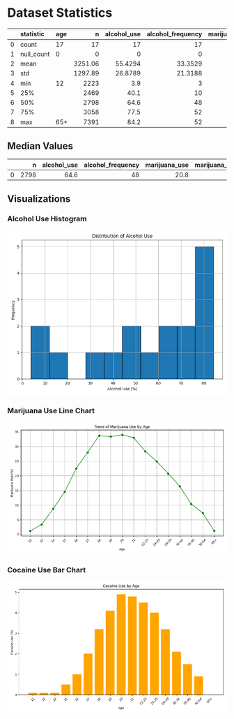 # Dataset Statistics
|    | statistic   | age   |       n |   alcohol_use |   alcohol_frequency |   marijuana_use |   marijuana_frequency |   cocaine_use | cocaine_frequency   |   crack_use | crack_frequency   |   heroin_use | heroin_frequency   |   hallucinogen_use |   hallucinogen_frequency |   inhalant_use | inhalant_frequency   |   pain_releiver_use |   pain_releiver_frequency |   oxycontin_use | oxycontin_frequency   |   tranquilizer_use |   tranquilizer_frequency |   stimulant_use |   stimulant_frequency |   meth_use | meth_frequency   |   sedative_use |   sedative_frequency |
|---:|:------------|:------|--------:|--------------:|--------------------:|----------------:|----------------------:|--------------:|:--------------------|------------:|:------------------|-------------:|:-------------------|-------------------:|-------------------------:|---------------:|:---------------------|--------------------:|--------------------------:|----------------:|:----------------------|-------------------:|-------------------------:|----------------:|----------------------:|-----------:|:-----------------|---------------:|---------------------:|
|  0 | count       | 17    |   17    |       17      |             17      |         17      |               17      |      17       | 17                  |   17        | 17                |    17        | 17                 |           17       |                 17       |      17        | 17                   |            17       |                   17      |       17        | 17                    |           17       |                  17      |        17       |               17      |  17        | 17               |      17        |              17      |
|  1 | null_count  | 0     |    0    |        0      |              0      |          0      |                0      |       0       | 0                   |    0        | 0                 |     0        | 0                  |            0       |                  0       |       0        | 0                    |             0       |                    0      |        0        | 0                     |            0       |                   0      |         0       |                0      |   0        | 0                |       0        |               0      |
|  2 | mean        |       | 3251.06 |       55.4294 |             33.3529 |         18.9235 |               42.9412 |       2.17647 |                     |    0.294118 |                   |     0.352941 |                    |            3.39412 |                  8.41176 |       1.38824  |                      |             6.27059 |                   14.7059 |        0.935294 |                       |            2.80588 |                  11.7353 |         1.91765 |               31.1471 |   0.382353 |                  |       0.282353 |              19.3824 |
|  3 | std         |       | 1297.89 |       26.8789 |             21.3188 |         11.9598 |               18.3626 |       1.81677 |                     |    0.235772 |                   |     0.333762 |                    |            2.79251 |                 15.0002  |       0.927283 |                      |             3.16638 |                    6.9351 |        0.608216 |                       |            1.75338 |                  11.4852 |         1.40767 |               85.9738 |   0.262762 |                  |       0.138    |              24.8335 |
|  4 | min         | 12    | 2223    |        3.9    |              3      |          1.1    |                4      |       0       | -                   |    0        | -                 |     0        | -                  |            0.1     |                  2       |       0        | -                    |             0.6     |                    7      |        0        | -                     |            0.2     |                   4.5    |         0       |                2      |   0        | -                |       0        |               3      |
|  5 | 25%         |       | 2469    |       40.1    |             10      |          8.7    |               30      |       0.5     |                     |    0        |                   |     0.1      |                    |            0.6     |                  3       |       0.6      |                      |             3.9     |                   12      |        0.4      |                       |            1.4     |                   6      |         0.6     |                7      |   0.2      |                  |       0.2      |               6.5    |
|  6 | 50%         |       | 2798    |       64.6    |             48      |         20.8    |               52      |       2       |                     |    0.4      |                   |     0.2      |                    |            3.2     |                  3       |       1.4      |                      |             6.2     |                   12      |        1.1      |                       |            3.5     |                  10      |         1.8     |               10      |   0.4      |                  |       0.3      |              10      |
|  7 | 75%         |       | 3058    |       77.5    |             52      |         28.4    |               52      |       4       |                     |    0.5      |                   |     0.6      |                    |            5.2     |                  4       |       2        |                      |             9       |                   15      |        1.4      |                       |            4.2     |                  11      |         3       |               12      |   0.6      |                  |       0.4      |              17.5    |
|  8 | max         | 65+   | 7391    |       84.2    |             52      |         34      |               72      |       4.9     | 8                   |    0.6      | 9                 |     1.1      | 88                 |            8.6     |                 52       |       3        | 5                    |            10       |                   36      |        1.7      | 7                     |            5.4     |                  52      |         4.1     |              364      |   0.9      | 54               |       0.5      |             104      |
## Median Values
|    |    n |   alcohol_use |   alcohol_frequency |   marijuana_use |   marijuana_frequency |   cocaine_use |   cocaine_frequency |   crack_use |   crack_frequency |   heroin_use |   heroin_frequency |   hallucinogen_use |   hallucinogen_frequency |   inhalant_use |   inhalant_frequency |   pain_releiver_use |   pain_releiver_frequency |   oxycontin_use |   oxycontin_frequency |   tranquilizer_use |   tranquilizer_frequency |   stimulant_use |   stimulant_frequency |   meth_use |   meth_frequency |   sedative_use |   sedative_frequency |
|---:|-----:|--------------:|--------------------:|----------------:|----------------------:|--------------:|--------------------:|------------:|------------------:|-------------:|-------------------:|-------------------:|-------------------------:|---------------:|---------------------:|--------------------:|--------------------------:|----------------:|----------------------:|-------------------:|-------------------------:|----------------:|----------------------:|-----------:|-----------------:|---------------:|---------------------:|
|  0 | 2798 |          64.6 |                  48 |            20.8 |                    52 |             2 |                   5 |         0.4 |                 6 |          0.2 |                 50 |                3.2 |                        3 |            1.4 |                    4 |                 6.2 |                        12 |             1.1 |                    12 |                3.5 |                       10 |             1.8 |                    10 |        0.4 |               24 |            0.3 |                   10 |
## Visualizations
### Alcohol Use Histogram
![Alcohol Use](alcohol_use_histogram.png)
### Marijuana Use Line Chart
![Marijuana Use](marijuana_use_line_chart.png)
### Cocaine Use Bar Chart
![Cocaine Use](cocaine_use_bar_chart.png)
